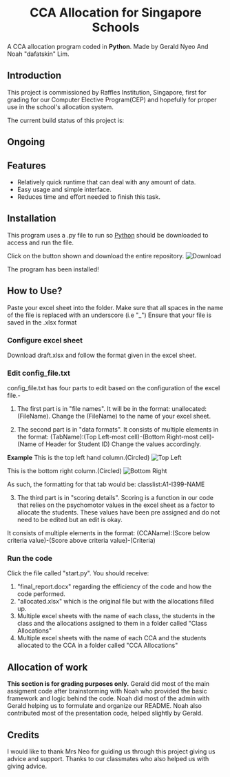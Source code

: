 <h1 align="center">
CCA Allocation for Singapore Schools
</h1>

A CCA allocation program coded in **Python**. 
Made by Gerald Nyeo And Noah "dafatskin" Lim.

## Introduction
This project is commissioned by Raffles Institution, Singapore, first for grading for our Computer Elective Program(CEP) and hopefully for proper use in the school's allocation system.

The current build status of this project is: 
## Ongoing 

## Features
- Relatively quick runtime that can deal with any amount of data.
- Easy usage and simple interface.
- Reduces time and effort needed to finish this task.

## Installation
This program uses a .py file to run so [Python](https://www.python.org/downloads/) should be downloaded to access and run the file.

Click on the button shown and download the entire repository.
![Download](https://github.com/dafatskin/CEP_FinalProject_2018/blob/master/Screenshots/Download.PNG?raw=true)

The program has been installed!

## How to Use?
Paste your excel sheet into the folder. Make sure that all spaces in the name of the file is replaced with an underscore (i.e "_")
Ensure that your file is saved in the .xlsx format

### Configure excel sheet
Download draft.xlsx and follow the format given in the excel sheet. 

### Edit config_file.txt
config_file.txt has four parts to edit based on the configuration of the excel file.-

1. The first part is in "file names". It will be in the format: unallocated:(FileName).
Change the (FileName) to the name of your excel sheet.

2. The second part is in "data formats". It consists of multiple elements in the format: 
(TabName):(Top Left-most cell)-(Bottom Right-most cell)-(Name of Header for Student ID)
Change the values accordingly.

**Example**
This is the top left hand column.(Circled)
![Top Left](https://github.com/dafatskin/CEP_FinalProject_2018/blob/master/Screenshots/Snip1.PNG?raw=true)

This is the bottom right column.(Circled)
![Bottom Right](https://github.com/dafatskin/CEP_FinalProject_2018/blob/master/Screenshots/snip2.PNG?raw=true)

As such, the formatting for that tab would be:
classlist:A1-I399-NAME

3. The third part is in "scoring details". Scoring is a function in our code that relies on the psychomotor values in the excel sheet as a factor to allocate the students. These values have been pre assigned and do not need to be edited but an edit is okay.

It consists of multiple elements in the format:
(CCAName):(Score below criteria value)-(Score above criteria value)-(Criteria)

### Run the code
Click the file called "start.py". You should receive:
1. "final_report.docx" regarding the efficiency of the code and how the code performed.
2. "allocated.xlsx" which is the original file but with the allocations filled up.
3. Multiple excel sheets with the name of each class, the students in the class and the allocations assigned to them in a folder called "Class Allocations"
4. Multiple excel sheets with the name of each CCA and the students allocated to the CCA in a folder called "CCA Allocations"


## Allocation of work
**This section is for grading purposes only.**
Gerald did most of the main assigment code after brainstorming with Noah who provided the basic framework and logic behind the code. Noah did most of the admin with Gerald helping us to formulate and organize our README. Noah also contributed most of the presentation code, helped slightly by Gerald.

## Credits
I would like to thank Mrs Neo for guiding us through this project giving us advice and support.
Thanks to our classmates who also helped us with giving advice.




